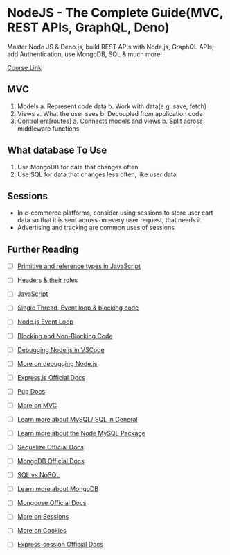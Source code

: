 # NodeJS - The Complete Guide(MVC, REST APIs, GraphQL, Deno)

Master Node JS & Deno.js, build REST APIs with Node.js, GraphQL APIs, add Authentication, use MongoDB, SQL & much more!

[Course Link](https://www.udemy.com/course/nodejs-the-complete-guide)

## MVC

1. Models
   a. Represent code data
   b. Work with data(e.g: save, fetch)
2. Views
   a. What the user sees
   b. Decoupled from application code
3. Controllers[routes]
   a. Connects models and views
   b. Split across middleware functions

## What database To Use

1. Use MongoDB for data that changes often
2. Use SQL for data that changes less often, like user data

## Sessions

- In e-commerce platforms, consider using sessions to store user cart data so that it is sent across on every user request, that needs it.
- Advertising and tracking are common uses of sessions

## Further Reading

- [ ] [Primitive and reference types in JavaScript](https://academind.com/tutorials/reference-vs-primitive-values)

- [ ] [Headers & their roles](https://developer.mozilla.org/en-US/docs/Web/HTTP/Headers)

- [ ] [JavaScript](https://developer.mozilla.org/en-US/docs/Learn/JavaScript)

- [ ] [Single Thread, Event loop & blocking code](https://medium.com/javascript-scene/javascript-single-threaded-event-loop-b6c8a8f7d9e3)

- [ ] [Node.js Event Loop](https://nodejs.org/en/docs/guides/event-loop-timers-and-nexttick/)

- [ ] [Blocking and Non-Blocking Code](https://nodejs.org/en/docs/guides/dont-block-the-event-loop/)

- [ ] [Debugging Node.js in VSCode](https://code.visualstudio.com/docs/nodejs/nodejs-debugging)

- [ ] [More on debugging Node.js](https://nodejs.org/en/docs/guides/debugging-getting-started/)

- [ ] [Express.js Official Docs](https://expressjs.com/en/starter/installing.html)

- [ ] [Pug Docs](https://pugjs.org/api/getting-started.html)

- [ ] [More on MVC](https://developer.mozilla.org/en-US/docs/Glossary/MVC)

- [ ] [Learn more about MySQL/ SQL in General](https://www.w3schools.com/sql/)

- [ ] [Learn more about the Node MySQL Package](https://github.com/sidorares/node-mysql2)

- [ ] [Sequelize Official Docs](https://docs.sequelizejs.com)

- [ ] [MongoDB Official Docs](https://docs.mongodb.com/manual/core/security-encryption-at-rest/https://docs.mongodb.com/manual/)

- [ ] [SQL vs NoSQL](https://academind.com/learn/web-dev/sql-vs-nosql/)

- [ ] [Learn more about MongoDB](https://academind.com/learn/mongodb)

- [ ] [Mongoose Official Docs](https://mongoosejs.com/docs/)

- [ ] [More on Sessions](https://www.quora.com/What-is-a-session-in-a-Web-Application)

- [ ] [More on Cookies](https://developer.mozilla.org/en-US/docs/Web/HTTP/Cookies)

- [ ] [Express-session Official Docs](https://github.com/expressjs/session)
